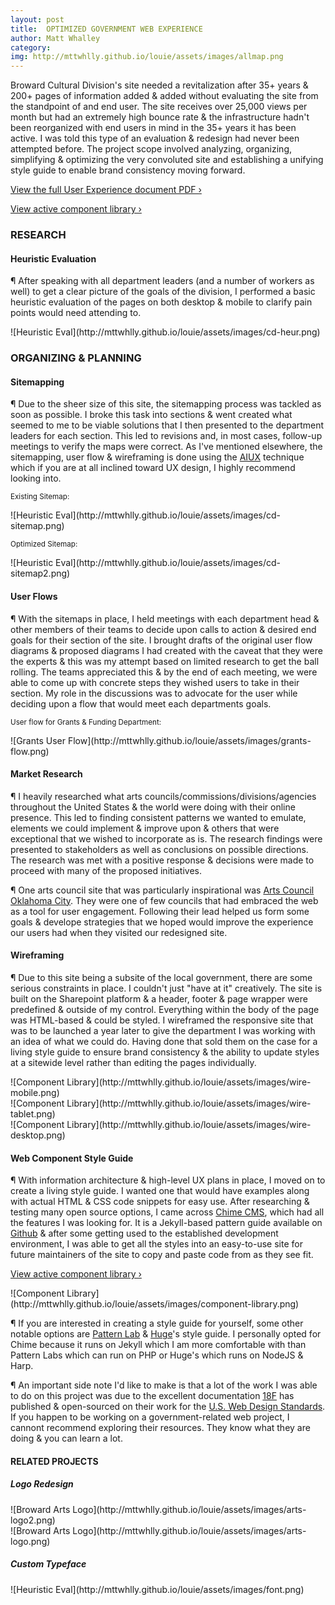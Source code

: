 ```yaml
---
layout: post
title:  OPTIMIZED GOVERNMENT WEB EXPERIENCE
author: Matt Whalley
category: 
img: http://mttwhlly.github.io/louie/assets/images/allmap.png
---
```


<span class="intro__p" markdown="1">Broward Cultural Division's site needed a revitalization after 35+ years & 200+ pages of information added & added without evaluating the site from the standpoint of and end user. The site receives over 25,000 views per month but had an extremely high bounce rate & the infrastructure hadn't been reorganized with end users in mind in the 35+ years it has been active. I was told this type of an evaluation & redesign had never been attempted before. The project scope involved analyzing, organizing, simplifying & optimizing the very convoluted site and establishing a unifying style guide to enable brand consistency moving forward.</span>

[View the full User Experience document PDF ›](http://mttwhlly.github.io/louie/assets/docs/cdux.pdf)

[View active component library ›](http://broward-arts-component-library.s3-website-us-east-1.amazonaws.com/)

### RESEARCH

#### Heuristic Evaluation   

¶ After speaking with all department leaders (and a number of workers as well) to get a clear picture of the goals of the division, I performed a basic heuristic evaluation of the pages on both desktop & mobile to clarify pain points would need attending to.

<div class="column green" markdown="1">
![Heuristic Eval](http://mttwhlly.github.io/louie/assets/images/cd-heur.png)
</div>

### ORGANIZING & PLANNING   

#### Sitemapping

¶ Due to the sheer size of this site, the sitemapping process was tackled as soon as possible. I broke this task into sections & went created what seemed to me to be viable solutions that I then presented to the department leaders for each section. This led to revisions and, in most cases, follow-up meetings to verify the maps were correct. As I've mentioned elsewhere, the sitemapping, user flow & wireframing is done using the [AIUX](https://rwd.aiux.co/) technique which if you are at all inclined toward UX design, I highly recommend looking into.

<small>Existing Sitemap:</small>
<div class="column green" markdown="1">
![Heuristic Eval](http://mttwhlly.github.io/louie/assets/images/cd-sitemap.png)
</div>

<!--
<div class="column green" markdown="1">
![Heuristic Eval](http://mttwhlly.github.io/louie/assets/images/oldsite1.png)
</div>
<div class="column green" markdown="1">
![Heuristic Eval](http://mttwhlly.github.io/louie/assets/images/oldsite2.png)
</div>
<div class="column green" markdown="1">
![Heuristic Eval](http://mttwhlly.github.io/louie/assets/images/oldsite3.png)
</div>
<div class="column green" markdown="1">
![Heuristic Eval](http://mttwhlly.github.io/louie/assets/images/oldsite4.png)
</div>
<div class="column green" markdown="1">
![Heuristic Eval](http://mttwhlly.github.io/louie/assets/images/oldsite5.png)
</div>
<div class="column green" markdown="1">
![Heuristic Eval](http://mttwhlly.github.io/louie/assets/images/oldsite6.png)
</div>
<div class="column green" markdown="1">
![Heuristic Eval](http://mttwhlly.github.io/louie/assets/images/oldsite7.png)
</div>
<div class="column green" markdown="1">
![Heuristic Eval](http://mttwhlly.github.io/louie/assets/images/oldsite8.png)
</div>
-->

<small>Optimized Sitemap:</small>
<div class="column green" markdown="1">
![Heuristic Eval](http://mttwhlly.github.io/louie/assets/images/cd-sitemap2.png)
</div>
<!--
<div class="column green" markdown="1">
![Revised Sitemap](http://mttwhlly.github.io/louie/assets/images/newsite1.png)
</div>
<div class="column green" markdown="1">
![Revised Sitemap](http://mttwhlly.github.io/louie/assets/images/newsite2.png)
</div>
<div class="column green" markdown="1">
![Revised Sitemap](http://mttwhlly.github.io/louie/assets/images/newsite3.png)
</div>
<div class="column green" markdown="1">
![Revised Sitemap](http://mttwhlly.github.io/louie/assets/images/newsite4.png)
</div>
<div class="column green" markdown="1">
![Revised Sitemap](http://mttwhlly.github.io/louie/assets/images/newsite5.png)
</div>
<div class="column green" markdown="1">
![Revised Sitemap](http://mttwhlly.github.io/louie/assets/images/newsite6.png)
</div>
<div class="column green" markdown="1">
![Revised Sitemap](http://mttwhlly.github.io/louie/assets/images/newsite7.png)
</div>
<div class="column green" markdown="1">
![Revised Sitemap](http://mttwhlly.github.io/louie/assets/images/newsite8.png)
</div>
-->

#### User Flows     

¶ With the sitemaps in place, I held meetings with each department head & other members of their teams to decide upon calls to action & desired end goals for their section of the site. I brought drafts of the original user flow diagrams & proposed diagrams I had created with the caveat that they were the experts & this was my attempt based on limited research to get the ball rolling. The teams appreciated this & by the end of each meeting, we were able to come up with concrete steps they wished users to take in their section. My role in the discussions was to advocate for the user while deciding upon a flow that would meet each departments goals. 

<small>User flow for Grants & Funding Department:</small>

<div class="column green" markdown="1">
![Grants User Flow](http://mttwhlly.github.io/louie/assets/images/grants-flow.png)
</div>

#### Market Research

¶ I heavily researched what arts councils/commissions/divisions/agencies throughout the United States & the world were doing with their online presence. This led to finding consistent patterns we wanted to emulate, elements we could implement & improve upon & others that were exceptional that we wished to incorporate as is. The research findings were presented to stakeholders as well as conclusions on possible directions. The research was met with a positive response & decisions were made to proceed with many of the proposed initiatives.

¶ One arts council site that was particularly inspirational was [Arts Council Oklahoma City](https://www.artscouncilokc.com/). They were one of few councils that had embraced the web as a tool for user engagement. Following their lead helped us form some goals & develope strategies that we hoped would improve the experience our users had when they visited our redesigned site.

#### Wireframing

¶ Due to this site being a subsite of the local government, there are some serious constraints in place. I couldn't just "have at it" creatively. The site is built on the Sharepoint platform & a header, footer & page wrapper were predefined & outside of my control. Everything within the body of the page was HTML-based & could be styled. I wireframed the responsive site that was to be launched a year later to give the department I was working with an idea of what we could do. Having done that sold them on the case for a living style guide to ensure brand consistency & the ability to update styles at a sitewide level rather than editing the pages individually.

<div class="column green" markdown="1">
![Component Library](http://mttwhlly.github.io/louie/assets/images/wire-mobile.png)
</div>
<div class="column green" markdown="1">
![Component Library](http://mttwhlly.github.io/louie/assets/images/wire-tablet.png)
</div>
<div class="column green" markdown="1">
![Component Library](http://mttwhlly.github.io/louie/assets/images/wire-desktop.png)
</div>

#### Web Component Style Guide 

¶ With information architecture & high-level UX plans in place, I moved on to create a living style guide. I wanted one that would have examples along with actual HTML & CSS code snippets for easy use. After researching & testing many open source options, I came across [Chime CMS](https://github.com/codeforamerica/chime), which had all the features I was looking for. It is a Jekyll-based pattern guide available on [Github]() & after some getting used to the established development environment, I was able to get all the styles into an easy-to-use site for future maintainers of the site to copy and paste code from as they see fit.

[View active component library ›](http://broward-arts-component-library.s3-website-us-east-1.amazonaws.com/)

<div class="column green" markdown="1">
![Component Library](http://mttwhlly.github.io/louie/assets/images/component-library.png)
</div>

¶ If you are interested in creating a style guide for yourself, some other notable options are [Pattern Lab](http://patternlab.io) & [Huge](https://hugeinc.github.io/styleguide/)'s style guide. I personally opted for Chime because it runs on Jekyll which I am more comfortable with than Pattern Labs which can run on PHP or Huge's which runs on NodeJS & Harp. 

¶ An important side note I'd like to make is that a lot of the work I was able to do on this project was due to the excellent documentation [18F](https://18f.gsa.gov/) has published & open-sourced on their work for the [U.S. Web Design Standards](https://18f.gsa.gov/2015/09/28/web-design-standards/). If you happen to be working on a government-related web project, I cannont recommend exploring their resources. They know what they are doing & you can learn a lot.

#### RELATED PROJECTS

##### Logo Redesign

<div class="column green" markdown="1">
![Broward Arts Logo](http://mttwhlly.github.io/louie/assets/images/arts-logo2.png)
</div>
<div class="column green" markdown="1">
![Broward Arts Logo](http://mttwhlly.github.io/louie/assets/images/arts-logo.png)
</div>

##### Custom Typeface

<div class="column green" markdown="1">
![Heuristic Eval](http://mttwhlly.github.io/louie/assets/images/font.png)
</div>
